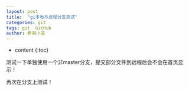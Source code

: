 ```yaml
---
layout: post
title:  "gi本地与远程分支测试"
categories: git
tags: git  GitHub
author: 希夷小道
---
```


* content
{:toc}


测试一下单独使用一个非master分支，提交部分文件到远程后会不会在首页显示！

再次在分支上测试！